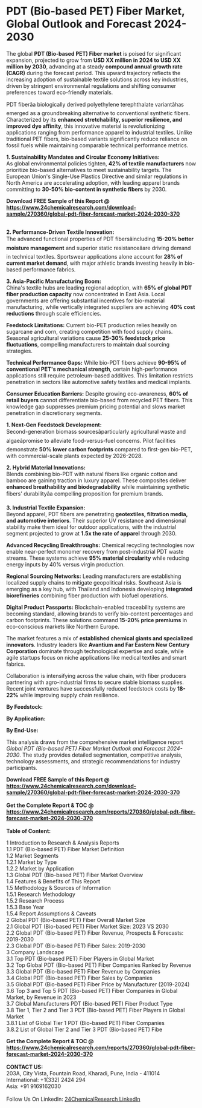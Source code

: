 <h1>PDT (Bio-based PET) Fiber Market, Global Outlook and Forecast 2024-2030</h1><p>The global <strong>PDT (Bio-based PET) Fiber market</strong> is poised for significant expansion, projected to grow from <strong>USD XX million in 2024 to USD XX million by 2030</strong>, advancing at a steady <strong>compound annual growth rate (CAGR)</strong> during the forecast period. This upward trajectory reflects the increasing adoption of sustainable textile solutions across key industries, driven by stringent environmental regulations and shifting consumer preferences toward eco-friendly materials.</p><p>PDT fiberâa biologically derived polyethylene terephthalate variantâhas emerged as a groundbreaking alternative to conventional synthetic fibers. Characterized by its <strong>enhanced stretchability, superior resilience, and improved dye affinity</strong>, this innovative material is revolutionizing applications ranging from performance apparel to industrial textiles. Unlike traditional PET fibers, bio-based variants significantly reduce reliance on fossil fuels while maintaining comparable technical performance metrics.</p><p><strong>1. Sustainability Mandates and Circular Economy Initiatives:</strong><br>
As global environmental policies tighten, <strong>42% of textile manufacturers</strong> now prioritize bio-based alternatives to meet sustainability targets. The European Union's Single-Use Plastics Directive and similar regulations in North America are accelerating adoption, with leading apparel brands committing to <strong>30-50% bio-content in synthetic fibers</strong> by 2030.</p><div><b>Download FREE Sample of this Report @ 
            <a href="https://www.24chemicalresearch.com/download-sample/270360/global-pdt-fiber-forecast-market-2024-2030-370">
            https://www.24chemicalresearch.com/download-sample/270360/global-pdt-fiber-forecast-market-2024-2030-370</a></b></div><br><p><strong>2. Performance-Driven Textile Innovation:</strong><br>
The advanced functional properties of PDT fibersâincluding <strong>15-20% better moisture management</strong> and superior static resistanceâare driving demand in technical textiles. Sportswear applications alone account for <strong>28% of current market demand</strong>, with major athletic brands investing heavily in bio-based performance fabrics.</p><p><strong>3. Asia-Pacific Manufacturing Boom:</strong><br>
China's textile hubs are leading regional adoption, with <strong>65% of global PDT fiber production capacity</strong> now concentrated in East Asia. Local governments are offering substantial incentives for bio-material manufacturing, while vertically integrated suppliers are achieving <strong>40% cost reductions</strong> through scale efficiencies.</p><p><strong>Feedstock Limitations:</strong> Current bio-PET production relies heavily on sugarcane and corn, creating competition with food supply chains. Seasonal agricultural variations cause <strong>25-30% feedstock price fluctuations</strong>, compelling manufacturers to maintain dual sourcing strategies.</p><p><strong>Technical Performance Gaps:</strong> While bio-PDT fibers achieve <strong>90-95% of conventional PET's mechanical strength</strong>, certain high-performance applications still require petroleum-based additives. This limitation restricts penetration in sectors like automotive safety textiles and medical implants.</p><p><strong>Consumer Education Barriers:</strong> Despite growing eco-awareness, <strong>60% of retail buyers</strong> cannot differentiate bio-based from recycled PET fibers. This knowledge gap suppresses premium pricing potential and slows market penetration in discretionary segments.</p><p><strong>1. Next-Gen Feedstock Development:</strong><br>
Second-generation biomass sourcesâparticularly agricultural waste and algaeâpromise to alleviate food-versus-fuel concerns. Pilot facilities demonstrate <strong>50% lower carbon footprints</strong> compared to first-gen bio-PET, with commercial-scale plants expected by 2026-2028.</p><p><strong>2. Hybrid Material Innovations:</strong><br>
Blends combining bio-PDT with natural fibers like organic cotton and bamboo are gaining traction in luxury apparel. These composites deliver <strong>enhanced breathability and biodegradability</strong> while maintaining synthetic fibers' durabilityâa compelling proposition for premium brands.</p><p><strong>3. Industrial Textile Expansion:</strong><br>
Beyond apparel, PDT fibers are penetrating <strong>geotextiles, filtration media, and automotive interiors</strong>. Their superior UV resistance and dimensional stability make them ideal for outdoor applications, with the industrial segment projected to grow at <strong>1.5x the rate of apparel</strong> through 2030.</p><p><strong>Advanced Recycling Breakthroughs:</strong> Chemical recycling technologies now enable near-perfect monomer recovery from post-industrial PDT waste streams. These systems achieve <strong>95% material circularity</strong> while reducing energy inputs by 40% versus virgin production.</p><p><strong>Regional Sourcing Networks:</strong> Leading manufacturers are establishing localized supply chains to mitigate geopolitical risks. Southeast Asia is emerging as a key hub, with Thailand and Indonesia developing <strong>integrated biorefineries</strong> combining fiber production with biofuel operations.</p><p><strong>Digital Product Passports:</strong> Blockchain-enabled traceability systems are becoming standard, allowing brands to verify bio-content percentages and carbon footprints. These solutions command <strong>15-20% price premiums</strong> in eco-conscious markets like Northern Europe.</p><p>The market features a mix of <strong>established chemical giants and specialized innovators</strong>. Industry leaders like <strong>Avantium and Far Eastern New Century Corporation</strong> dominate through technological expertise and scale, while agile startups focus on niche applications like medical textiles and smart fabrics.</p><p>Collaboration is intensifying across the value chain, with fiber producers partnering with agro-industrial firms to secure stable biomass supplies. Recent joint ventures have successfully reduced feedstock costs by <strong>18-22%</strong> while improving supply chain resilience.</p><p><strong>By Feedstock:</strong></p><p><strong>By Application:</strong></p><p><strong>By End-Use:</strong></p><p>This analysis draws from the comprehensive market intelligence report <em>Global PDT (Bio-based PET) Fiber Market Outlook and Forecast 2024-2030</em>. The study provides detailed segmentation, competitive analysis, technology assessments, and strategic recommendations for industry participants.</p><div><b>Download FREE Sample of this Report @ 
            <a href="https://www.24chemicalresearch.com/download-sample/270360/global-pdt-fiber-forecast-market-2024-2030-370">
            https://www.24chemicalresearch.com/download-sample/270360/global-pdt-fiber-forecast-market-2024-2030-370</a></b></div><br><div><b>Get the Complete Report & TOC @ 
            <a href="https://www.24chemicalresearch.com/reports/270360/global-pdt-fiber-forecast-market-2024-2030-370">
            https://www.24chemicalresearch.com/reports/270360/global-pdt-fiber-forecast-market-2024-2030-370</a></b></div><br>
            <b>Table of Content:</b><p>1 Introduction to Research & Analysis Reports<br />
    1.1 PDT (Bio-based PET) Fiber Market Definition<br />
    1.2 Market Segments<br />
        1.2.1 Market by Type<br />
        1.2.2 Market by Application<br />
    1.3 Global PDT (Bio-based PET) Fiber Market Overview<br />
    1.4 Features & Benefits of This Report<br />
    1.5 Methodology & Sources of Information<br />
        1.5.1 Research Methodology<br />
        1.5.2 Research Process<br />
        1.5.3 Base Year<br />
        1.5.4 Report Assumptions & Caveats<br />
2 Global PDT (Bio-based PET) Fiber Overall Market Size<br />
    2.1 Global PDT (Bio-based PET) Fiber Market Size: 2023 VS 2030<br />
    2.2 Global PDT (Bio-based PET) Fiber Revenue, Prospects & Forecasts: 2019-2030<br />
    2.3 Global PDT (Bio-based PET) Fiber Sales: 2019-2030<br />
3 Company Landscape<br />
    3.1 Top PDT (Bio-based PET) Fiber Players in Global Market<br />
    3.2 Top Global PDT (Bio-based PET) Fiber Companies Ranked by Revenue<br />
    3.3 Global PDT (Bio-based PET) Fiber Revenue by Companies<br />
    3.4 Global PDT (Bio-based PET) Fiber Sales by Companies<br />
    3.5 Global PDT (Bio-based PET) Fiber Price by Manufacturer (2019-2024)<br />
    3.6 Top 3 and Top 5 PDT (Bio-based PET) Fiber Companies in Global Market, by Revenue in 2023<br />
    3.7 Global Manufacturers PDT (Bio-based PET) Fiber Product Type<br />
    3.8 Tier 1, Tier 2 and Tier 3 PDT (Bio-based PET) Fiber Players in Global Market<br />
        3.8.1 List of Global Tier 1 PDT (Bio-based PET) Fiber Companies<br />
        3.8.2 List of Global Tier 2 and Tier 3 PDT (Bio-based PET) Fibe</p><div><b>Get the Complete Report & TOC @ 
            <a href="https://www.24chemicalresearch.com/reports/270360/global-pdt-fiber-forecast-market-2024-2030-370">
            https://www.24chemicalresearch.com/reports/270360/global-pdt-fiber-forecast-market-2024-2030-370</a></b></div><br><b>CONTACT US:</b><br>
            203A, City Vista, Fountain Road, Kharadi, Pune, India - 411014<br>
            International: +1(332) 2424 294<br>
            Asia: +91 9169162030 <br><br>
            Follow Us On LinkedIn: <a href="https://www.linkedin.com/company/24chemicalresearch/">24ChemicalResearch LinkedIn</a>